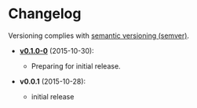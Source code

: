 # Changelog

Versioning complies with [semantic versioning (semver)](http://semver.org/).

<!-- NOTE: An entry template for a new version is automatically added each time `make version` is called. Fill in changes afterwards. -->

* **[v0.1.0-0](https://github.com/mklement0/speak.awf/compare/v0.0.1...v0.1.0-0)** (2015-10-30):
  * Preparing for initial release.

* **v0.0.1** (2015-10-28):
  * initial release
